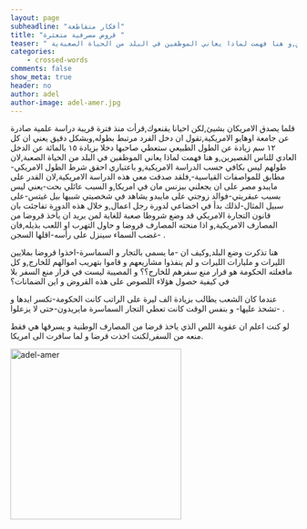 ```yaml
---
layout: page
subheadline: "أفكار متقاطعة"
title: "قروض مصرفية متعثرة "
teaser: " قلما يصدق الامريكان بشيئ,لكن احيانا يقنعوك,قرأت منذ فترة قريبة دراسة علمية صادرة عن جامعة اوهايو الامريكية,تقول ان دخل الفرد مرتبط بطوله,وبشكل دقيق يعني ان كل ١٢ سم زيادة عن الطول الطبيعي ستعطي صاحبها دخلا بزيادة ١٥ بالمائة عن الدخل العادي للناس القصيرين,و هنا فهمت لماذا يعاني الموظفين في البلد من الحياة الصعبةية ."
categories:
    - crossed-words
comments: false
show_meta: true
header: no
author: adel
author-image: adel-amer.jpg
---
```

قلما يصدق الامريكان بشيئ,لكن احيانا يقنعوك,قرأت منذ فترة قريبة دراسة علمية صادرة عن جامعة اوهايو الامريكية,تقول ان دخل الفرد مرتبط بطوله,وبشكل دقيق يعني ان كل ١٢ سم زيادة عن الطول الطبيعي ستعطي صاحبها دخلا بزيادة ١٥ بالمائة عن الدخل العادي للناس القصيرين,و هنا فهمت لماذا يعاني الموظفين في البلد من الحياة الصعبة,لان طولهم ليس بكافي حسب الدراسة الامريكية,و باعتباري احقق شرط الطول الامريكي-مطابق للمواصفات القياسية-,فلقد صدقت معي هذه الدراسة الامريكية,لان القدر على مايبدو مصر على ان يجعلني بيزنس مان في امريكا,و السبب عائلي بحت-يعني ليس بسبب عبقريتي-فوالد زوجتي على مايبدو يشاهد في شخصيتي شبيها بيل غيتس-على سبيل المثال-لذلك بدأ في اخضاعي لدورة رجل اعمال,و خلال هذه الدورة تفاجئت بان قانون التجارة الامريكي قد وضع شروطا صعبة للغاية لمن يريد ان يأخذ قروضا من المصارف الامريكية,و اذا منحته المصارف قروضا و حاول التهرب او اللعب بذيله,فان غضب السماء سينزل على رأسه-اقلها السجن- .  

هنا تذكرت وضع البلد,وكيف ان -ما يسمى بالتجار و السماسرة-اخذوا قروضا بملايين الليرات و مليارات الليرات و لم ينفذوا مشاريعهم و قاموا بتهريب اموالهم للخارج,و كل مافعلته الحكومة هو قرار منع سفرهم للخارج؟؟
و المصيبة ليست في قرار منع السفر بلا في كيفية حصول هؤلاء اللصوص على هذه القروض و اين الضمانات؟  

عندما كان الشعب يطالب بزيادة الف ليرة على الراتب كانت الحكومة-تكسر ايدها و تشحذ عليها- و بنفس الوقت كانت تعطي التجار السماسرة مايريدون-حتى لا يزعلوا- .  

لو كنت اعلم ان عقوبة اللص الذي ياخذ قرضا من المصارف الوطنية و يسرقها هي فقط منعه من السفر,لكنت اخذت قرضا و لما سافرت الى امريكا.

<img src="{{ site.url }}/images/adel-amer.jpg" alt="adel-amer" style="width: 300px;"/>
